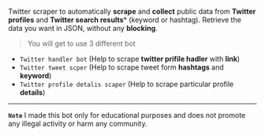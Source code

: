 
Twitter scraper  to automatically **scrape** and **collect** public data from **Twitter profiles** and **Twitter search results*** (keyword or hashtag).
Retrieve the data you want in JSON, without any **blocking**.

> You will get to use 3 different bot <br> 
- `Twitter handler bot` (Help to scrape **twitter prifile hadler** with **link**)
- `Twitter tweet scper` (Help to scrape tweet form **hashtags** and **keyword**)
- `Twitter profile detalis scaper` (Help to scrape particular profile **details**)



***
**`Note`**  I made this bot only for educational purposes and does not promote any illegal activity or  harm any community.
